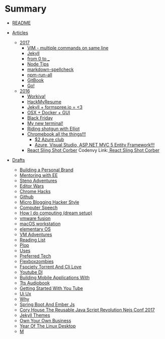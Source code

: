 # Summary
* [README](README.md)

* [Articles]()
  
  * [2017]()
    * [VIM - multiple commands on same line](articles/vim_multiple_commands.md)
    * [Jekyll](articles/jekyll/jekyll.md)
    * [from 0 to _](articles/from-0-to-_.md)
    * [Node Tips](articles/node.md)
    * [markdown-spellcheck](articles/markdown-spellcheck.md)
    * [npm-run-all](articles/npmrunall.md)
    * [GitBook](articles/gitbook.md)
    * [Go!](articles/go.md)
  * [2016]()
    * [Workiva!](articles/workiva.md)
    * [HackMyResume](articles/hackmyresume.md)
    * [Jekyll + formspree.io = <3](articles/formspree.md)
    * [OSX + Docker + GUI](articles/docker.md)
    * [Black Friday](articles/bf.md)
    * [My new terminal!](articles/my_new_term.md)
    * [Riding shotgun with Elliot](articles/riding_shotgun_with_elliot.md)
    * [Chromebook all the things!!!]()
      * [$2 Azure club](articles/azure_pricing.md)
      * [Azure, Visual Studio, ASP.NET MVC 5 Entity Framework!!!](articles/chromebook.md)
    * [React Sling Shot Corber](articles/react_sling_shot_corber.md)
    Codenvy Link:[  React Sling Shot Corber ](https://codenvy.io/f?name%3Dreact-slingshot-corber%26user%3Djoshmccall221&sa=D&source=hangouts&ust=1522908035655000&usg=AFQjCNFPBmp_3P5J9dO28W7X937tj66Olw)
* [Drafts]()
    * [Building a Personal Brand](articles/personal_brand.md)
    * [Mentoring with EE](articles/mentoring_with_ee.md)
    * [Steno Adventures](articles/steno.md)
    * [Editor Wars](articles/editor_wars.md)
    * [Chrome Hacks](articles/google_chrome.md)
    * [Github](articles/github.md)
    * [Micro Blogging Hacker Style](articles/micro_blog_hacker.md)
    * [Computer Speech](articles/computer_speech.md)
    * [How I do computing (dream setup)](articles/how_i_compute.md)
    * [vmware fusion](articles/vmware_fusion.md)
    * [macOS workstation](articles/macOS_workstation.md)
    * [elementary OS](articles/elementary_os.md)
    * [VM Adventures](articles/vm_adventures.md)
    * [Reading List](articles/reading_list.md)
    * [Plop](articles/plop.md)
    * [Uses](articles/uses.md)
    * [Preferred Tech](articles/preferred_tech.md)
    * [Flexboxzombies](articles/flexboxzombies.md)
    * [Fsociety Torrent And Cli Love](articles/fsociety_torrent_and_cli_love.md)
    * [Youtube Dl](articles/youtube_dl.md)
    * [Building Mobile Applications With](articles/building_mobile_applications_with.md)
    * [Tts Audiobook](articles/tts_audiobook.md)
    * [Getting Started With You Tube](articles/getting_started_with_you_tube.md)
    * [Ui Ux](articles/ui_ux.md)
    * [Why](articles/why.md)
    * [Spring Boot And Ember Js](articles/spring_boot_and_ember_js.md)
    * [Cory House The Reusable Java Script Revolution Nejs Conf 2017](articles/cory_house_the_reusable_java_script_revolution_nejs_conf_2017.md)
    * [Jekyll Themes](articles/jekyll_themes.md)
    * [Own Your Own Business](articles/own_your_own_business.md)
    * [Year Of The Linux Desktop](articles/year_of_the_linux_desktop.md)
    * [M](articles/m.md)
